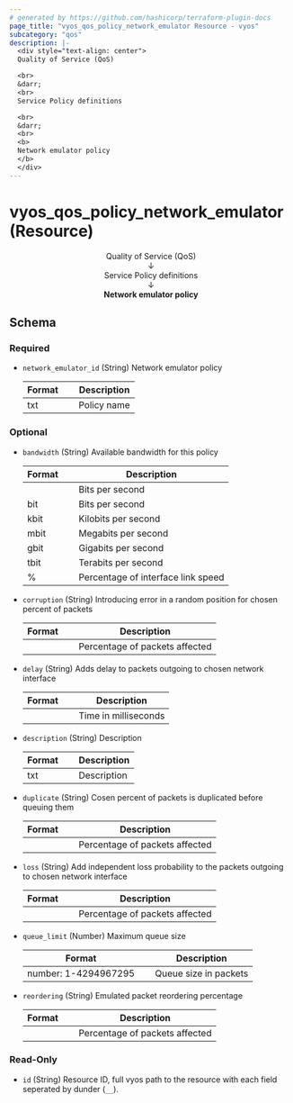 ```yaml
---
# generated by https://github.com/hashicorp/terraform-plugin-docs
page_title: "vyos_qos_policy_network_emulator Resource - vyos"
subcategory: "qos"
description: |-
  <div style="text-align: center">
  Quality of Service (QoS)

  <br>
  &darr;
  <br>
  Service Policy definitions

  <br>
  &darr;
  <br>
  <b>
  Network emulator policy
  </b>
  </div>
---
```


# vyos_qos_policy_network_emulator (Resource)

<div style="text-align: center">
Quality of Service (QoS)

<br>
&darr;
<br>
Service Policy definitions

<br>
&darr;
<br>
<b>
Network emulator policy
</b>
</div>



<!-- schema generated by tfplugindocs -->
## Schema

### Required

- `network_emulator_id` (String) Network emulator policy

    |  Format &emsp; | Description  |
    |----------|---------------|
    |  txt  &emsp; |  Policy name  |

### Optional

- `bandwidth` (String) Available bandwidth for this policy

    |  Format &emsp; | Description  |
    |----------|---------------|
    |  <number>  &emsp; |  Bits per second  |
    |  <number>bit  &emsp; |  Bits per second  |
    |  <number>kbit  &emsp; |  Kilobits per second  |
    |  <number>mbit  &emsp; |  Megabits per second  |
    |  <number>gbit  &emsp; |  Gigabits per second  |
    |  <number>tbit  &emsp; |  Terabits per second  |
    |  <number>%  &emsp; |  Percentage of interface link speed  |
- `corruption` (String) Introducing error in a random position for chosen percent of packets

    |  Format &emsp; | Description  |
    |----------|---------------|
    |  <number>  &emsp; |  Percentage of packets affected  |
- `delay` (String) Adds delay to packets outgoing to chosen network interface

    |  Format &emsp; | Description  |
    |----------|---------------|
    |  <number>  &emsp; |  Time in milliseconds  |
- `description` (String) Description

    |  Format &emsp; | Description  |
    |----------|---------------|
    |  txt  &emsp; |  Description  |
- `duplicate` (String) Cosen percent of packets is duplicated before queuing them

    |  Format &emsp; | Description  |
    |----------|---------------|
    |  <number>  &emsp; |  Percentage of packets affected  |
- `loss` (String) Add independent loss probability to the packets outgoing to chosen network interface

    |  Format &emsp; | Description  |
    |----------|---------------|
    |  <number>  &emsp; |  Percentage of packets affected  |
- `queue_limit` (Number) Maximum queue size

    |  Format &emsp; | Description  |
    |----------|---------------|
    |  number: 1-4294967295  &emsp; |  Queue size in packets  |
- `reordering` (String) Emulated packet reordering percentage

    |  Format &emsp; | Description  |
    |----------|---------------|
    |  <number>  &emsp; |  Percentage of packets affected  |

### Read-Only

- `id` (String) Resource ID, full vyos path to the resource with each field seperated by dunder (`__`).
